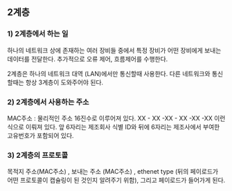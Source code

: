 ## 2계층

### 1) 2계층에서 하는 일

하나의 네트워크 상에 존재하는 여러 장비들 중에서 특정 장비가 어떤 장비에게 보내는 데이터를 전달한다.
추가적으로 오류 제어, 흐름제어를 수행한다.

2계층은 하나의 네트워크 대역 (LAN)에서만 통신할때 사용한다.
다른 네트워크와 통신할때는 항상 3계층이 도와주어야 된다.


### 2) 2계층에서 사용하는 주소

MAC주소 : 물리적인 주소
16진수로 이루어져 있다.
XX - XX -XX - XX -XX -XX 
이런식으로 이뤄져 있다.
앞 6자리는 제조회사 식별 ID와 뒤에 6자리는 제조사에서 부여한 고유번호가 포함되어 있다.

### 3) 2계층의 프로토콜
목적지 주소(MAC주소) , 보내는 주소 (MAC주소) , ethenet type (뒤의 페이로드가 어떤 프로토콜이 캡슐링이 된 것인지 알려주기 위함),  그리고 페이로드가 들어가게 된다.
